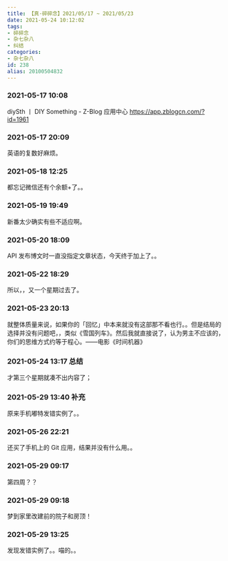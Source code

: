 ```yaml
---
title: 【真·碎碎念】2021/05/17 ~ 2021/05/23
date: 2021-05-24 10:12:02
tags:
- 碎碎念
- 杂七杂八
- 纠结
categories:
- 杂七杂八
id: 238
alias: 20100504832
---
```


### 2021-05-17 10:08

diySth 丨 DIY Something - Z-Blog 应用中心 https://app.zblogcn.com/?id=1961

<!--more-->

### 2021-05-17 20:09

英语的复数好麻烦。

### 2021-05-18 12:25

都忘记微信还有个余额+了。。

### 2021-05-19 19:49

新番太少确实有些不适应啊。

### 2021-05-20 18:09

API 发布博文时一直没指定文章状态，今天终于加上了。。

### 2021-05-22 18:29

所以，，又一个星期过去了。

### 2021-05-23 20:13

就整体质量来说，如果你的「回忆」中本来就没有这部那不看也行。。但是结局的选择并没有问题吧，，类似《雪国列车》。然后我就直接说了，认为男主不应该的，你们的思维方式约等于程心。​——电影《时间机器》

### **2021-05-24 13:17** 总结

才第三个星期就凑不出内容了；

### **2021-05-29 13:40** 补充

原来手机嘟特发错实例了。。

### 2021-05-26 22:21

还买了手机上的 Git 应用，结果并没有什么用。。

### 2021-05-29 09:17

第四周？？

### 2021-05-29 09:18

梦到家里改建前的院子和房顶！

### 2021-05-29 13:25

发现发错实例了。。喵的。。
